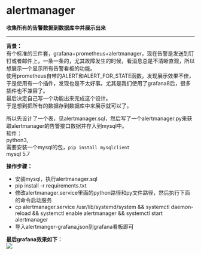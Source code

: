 # alertmanager
**收集所有的告警数据到数据库中并展示出来**

------------


**背景：**<br/>
有个标准的三件套，grafana+prometheus+alertmanager，现在告警是发送到钉钉或者邮件上，一条一条的，尤其故障发生的时候，看消息总是不清晰直观，所以想展示一个显示所有告警看板的功能。<br/>
使用prometheus自带的ALERT和ALERT_FOR_STATE函数，发现展示效果不佳，于是使用有一个插件，发现也是不太好事。尤其是我们使用了grafana8后，很多插件也不兼容了。<br/>
最后决定自己写一个功能出来完成这个设计。<br/>
于是想到把所有的数据存到数据库中来展示就可以了。<br/>

所以先设计了一个表，见alertmanager.sql，然后写了一个alertmanager.py来获取alertmanager的告警接口数据并存入到mysql中。<br/>
软件：<br/>
python3,<br/>
需要安装一个mysql的包，`pip install mysqlclient`<br/>
mysql 5.7<br/>

**操作步骤：**<br/>
- 安装mysql，执行alertmanager.sql
- pip install -r requirements.txt
- 修改alertmanager.service里面的python路径和py文件路径，然后执行下面的命令启动服务
- cp alertmanager.service /usr/lib/systemd/system && systemctl daemon-reload  && systemctl enable alertmanager && systemctl start alertmanager
- 导入alertmanger-grafana,json到grafana看板即可

**最后grafana效果如下：**<br/>
![](https://s3.bmp.ovh/imgs/2022/01/8b98e9c7b421d007.png)
